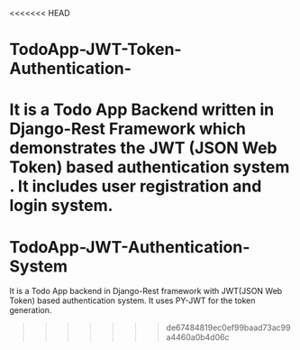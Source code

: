 <<<<<<< HEAD
# TodoApp-JWT-Token-Authentication-
It is a Todo App Backend written in Django-Rest Framework which demonstrates the JWT (JSON Web Token) based authentication system . It includes user registration and login system.
=======
# TodoApp-JWT-Authentication-System
It is a Todo App backend in Django-Rest framework with JWT(JSON Web Token) based authentication system. It uses PY-JWT for the token generation.
>>>>>>> de67484819ec0ef99baad73ac99a4460a0b4d06c
